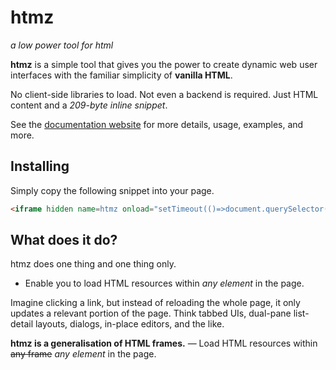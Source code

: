 # htmz

_a low power tool for html_

<b>htmz</b> is a simple tool that gives you the power to create dynamic web user interfaces with the familiar simplicity of
**vanilla HTML**.

No client-side libraries to load. Not even a backend is required. Just HTML content and a _209-byte inline snippet_.

See the [documentation website](https://kalabasa.github.io/htmz) for more details, usage, examples, and more.

## Installing

Simply copy the following snippet into your page.

<!-- prettier-ignore-start -->
```html
<iframe hidden name=htmz onload="setTimeout(()=>document.querySelector(this.contentWindow.location.hash||':not(*)')?.replaceWith(...this.contentDocument.body.childNodes))"></iframe>
```
<!-- prettier-ignore-end -->

## What does it do?

htmz does one thing and one thing only.

- Enable you to load HTML resources within _any element_ in the page.

Imagine clicking a link, but instead of reloading the whole page, it only updates a relevant portion of the page. Think tabbed UIs, dual-pane list-detail layouts, dialogs, in-place editors, and the like.

**htmz is a generalisation of HTML frames.** &mdash; Load HTML resources within ~~any frame~~ _any element_ in the page.

